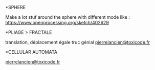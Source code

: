 

*SPHERE

Make a lot stuf around the sphere with different mode like :
https://www.openprocessing.org/sketch/402629


*PLIAGE > FRACTALE 

translation, déplacement égale truc génial 
pierrelancien@toxicode.fr

*CELLULAR AUTOMATA

pierrelancien@toxicode.fr
